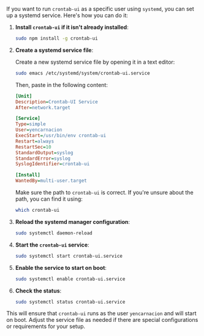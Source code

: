 If you want to run `crontab-ui` as a specific user using `systemd`, you can set up a systemd service. Here's how you can do it:

1. **Install `crontab-ui` if it isn't already installed**:

   ```bash
   sudo npm install -g crontab-ui
   ```

2. **Create a systemd service file**:

   Create a new systemd service file by opening it in a text editor:

   ```bash
   sudo emacs /etc/systemd/system/crontab-ui.service
   ```

   Then, paste in the following content:

   ```ini
   [Unit]
   Description=Crontab-UI Service
   After=network.target

   [Service]
   Type=simple
   User=yencarnacion
   ExecStart=/usr/bin/env crontab-ui
   Restart=always
   RestartSec=10
   StandardOutput=syslog
   StandardError=syslog
   SyslogIdentifier=crontab-ui

   [Install]
   WantedBy=multi-user.target   
   ```

   Make sure the path to `crontab-ui` is correct. If you're unsure about the path, you can find it using:

   ```bash
   which crontab-ui
   ```

3. **Reload the systemd manager configuration**:

   ```bash
   sudo systemctl daemon-reload
   ```

4. **Start the `crontab-ui` service**:

   ```bash
   sudo systemctl start crontab-ui.service
   ```

5. **Enable the service to start on boot**:

   ```bash
   sudo systemctl enable crontab-ui.service
   ```

6. **Check the status**:

   ```bash
   sudo systemctl status crontab-ui.service
   ```

This will ensure that `crontab-ui` runs as the user `yencarnacion` and will start on boot. Adjust the service file as needed if there are special configurations or requirements for your setup.